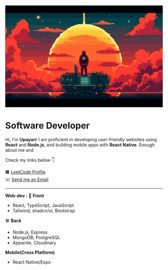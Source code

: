 ![Banner](https://github.com/sinster23/Screenshots/blob/main/ai-generated-8674485_1280.png)

# Software Developer

Hi, I'm **Upayan**! I am proficient in developing user-friendly websites using **React** and **Node.js**, and building mobile apps with **React Native**.
Enough about me and

Check my links below 👇

🟧 [LeetCode Profile](https://leetcode.com/u/Sinster)  
✉️ [Send me an Email](upayandutta204@gmail.com)

---

**Web-dev :** 
🎨 **Front**  
- React, TypeScript, JavaScript  
- Tailwind, shadcn/ui, Bootstrap  

🛠️ **Back**  
- Node.js, Express  
- MongoDB, PostgreSQL  
- Appwrite, Cloudinary  

**Mobile(Cross Platform)**  
- React Native/Expo  

